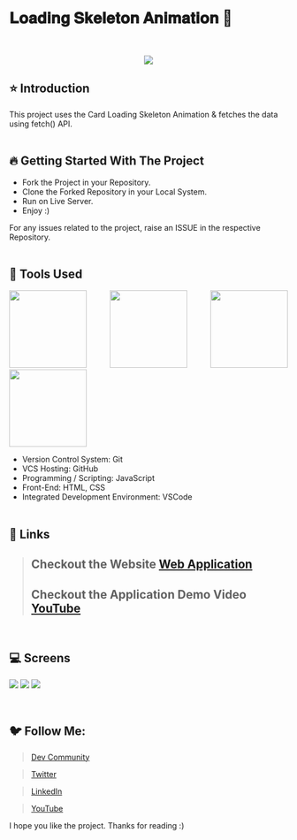 # 𝐋𝐨𝐚𝐝𝐢𝐧𝐠 𝐒𝐤𝐞𝐥𝐞𝐭𝐨𝐧 𝐀𝐧𝐢𝐦𝐚𝐭𝐢𝐨𝐧 🚀
 
<br/>
<p align="center">
<img src="https://user-images.githubusercontent.com/76626529/152152880-0991c407-3f10-4952-8b72-50f613a10c65.jpg">
</p>

## ⭐ Introduction

This project uses the Card Loading Skeleton Animation & fetches the data using fetch() API.
<br/>
<br/>

## 🔥 Getting Started With The Project

-  Fork the Project in your Repository.
-  Clone the Forked Repository in your Local System.
-  Run on Live Server.
-  Enjoy :)

For any issues related to the project, raise an ISSUE in the respective Repository.
<br/>
<br/>

## 🔨 Tools Used

<p align="justify">
<img height="140" width="140" src="https://www.w3.org/html/logo/downloads/HTML5_Logo_256.png">
<img height="140" width="140" src="https://logodix.com/logo/470309.png">
<img height="140" width="140" src="https://upload.wikimedia.org/wikipedia/commons/6/6a/JavaScript-logo.png">
<img height="140" width="140" src="https://code.visualstudio.com/assets/apple-touch-icon.png">
</p>

-  Version Control System: Git
-  VCS Hosting: GitHub
-  Programming / Scripting: JavaScript
-  Front-End: HTML, CSS
-  Integrated Development Environment: VSCode
   <br/>
   <br/>

## 🔗 Links

> ## Checkout the Website [Web Application](https://ayush-kanduri.github.io/Loading-Animation-and-Fetch-Data-using-FetchAPI)
>
> ## Checkout the Application Demo Video [YouTube](https://youtu.be/Cju_AYHgbF0)

 <br/>
 
## 💻 Screens

<p align="justify">
<img src="https://user-images.githubusercontent.com/76626529/152152880-0991c407-3f10-4952-8b72-50f613a10c65.jpg">
<img src="https://user-images.githubusercontent.com/76626529/152152931-f7328adb-fbc9-474f-b943-d4c03ba5ab06.jpg">
<img src="https://user-images.githubusercontent.com/76626529/152152936-3a2fe8c2-d06b-4677-ba22-d5b44fdde67f.jpg">
</p>
<br/>

## 🐦 Follow Me:

> [Dev Community](https://dev.to/ayushkanduri)

> [Twitter](https://twitter.com/ayush_codes)

> [LinkedIn](https://www.linkedin.com/in/ayushkanduri/)

> [YouTube](https://www.youtube.com/channel/UC6c1ajC_2jF7wQp7Y13t2bg)

I hope you like the project. Thanks for reading :)
